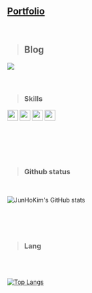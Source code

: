 ## [Portfolio](https://kimjuno97.github.io/front-portfolio/)
<br/>



> ## Blog

<a Href='https://velog.io/@juno97' target="_blank">
<img src="https://img.shields.io/badge/Velog-20C997?style=for-the-badge&amp;logo=velog&amp;logoColor=white" style="max-width: 100%;">
</a>
<br/>
<br/>
<br/>

> ### Skills

 <img src="https://img.shields.io/badge/JavaScript-FFCA28?style=flat-square&logo=javascript&logoColor=white" style="height:25px"/> <img src="https://img.shields.io/badge/React.js-58c3cc?style=flat-square&amp;logo=React&amp;logoColor=white" style="height:25px"/> <img src="https://img.shields.io/badge/-styled--components-DB7093?style=for-the-badge&logo=styled-components&logoColor=white" style="height:25px"/>
 <img src="https://img.shields.io/badge/typescript-3178C6?style=for-the-badge&logo=typescript&logoColor=white" style="height:25px">
<!--  <img src="https://img.shields.io/badge/Redux-764ABC?style=for-the-badge&logo=Redux&logoColor=white" style="height:25px"> -->
<br/>
<br/>
<br/>
<br/>

> ### Github status

 <br/>

![JunHoKim's GitHub stats](https://github-readme-stats.vercel.app/api?username=kimjuno97&show_icons=true&theme=white)

<br/>
<br/>
<br/>

> ### Lang

<br/>
<br/>

[![Top Langs](https://github-readme-stats.vercel.app/api/top-langs/?username=kimjuno97&layout=compact)](https://github.com/anuraghazra/github-readme-stats)
